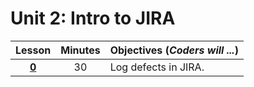 # Unit 2: Intro to JIRA
|Lesson|Minutes|Objectives (*Coders will ...*)|
|:-------:|:-------:|:-------|
|[**0**](lesson0.md)| 30 | Log defects in JIRA.|
